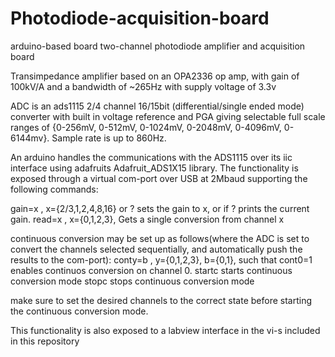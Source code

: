 # Photodiode-acquisition-board
arduino-based board two-channel photodiode amplifier and acquisition board

Transimpedance amplifier based on an OPA2336 op amp, with gain of 100kV/A and a bandwidth of ~265Hz with supply voltage of 3.3v

ADC is an ads1115 2/4 channel 16/15bit (differential/single ended mode) converter with built in voltage reference and PGA giving selectable full scale ranges of {0-256mV, 0-512mV, 0-1024mV, 0-2048mV, 0-4096mV, 0-6144mv}. Sample rate is up to 860Hz.

An arduino handles the communications with the ADS1115 over its iic interface using adafruits Adafruit_ADS1X15 library. The functionality is exposed through a virtual com-port over USB at 2Mbaud supporting the following commands:

gain=x  , x={2/3,1,2,4,8,16} or ? sets the gain to x, or if ? prints the current gain.
read=x , x={0,1,2,3}, Gets a single conversion from channel x

continuous conversion may be set up as follows(where the ADC is set to convert the channels selected sequentially, and automatically push the results to the com-port):
conty=b , y={0,1,2,3}, b={0,1}, such that cont0=1 enables continuos conversion on channel 0.
startc                          starts continuous conversion mode
stopc                           stops continuous conversion mode

make sure to set the desired channels to the correct state before starting the continuous conversion mode.

This functionality is also exposed to a labview interface in the vi-s included in this repository
